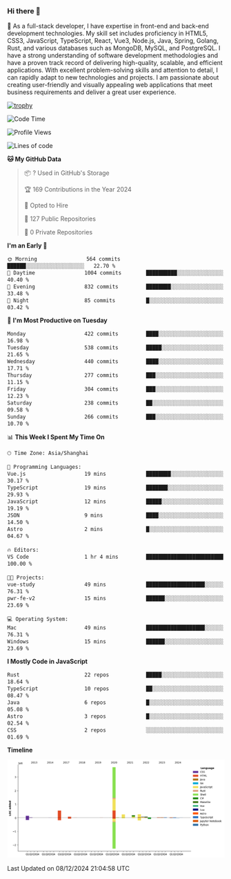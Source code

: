 ### Hi there 👋

🌱 As a full-stack developer, I have expertise in front-end and back-end development technologies. My skill set includes proficiency in HTML5, CSS3, JavaScript, TypeScript, React, Vue3, Node.js, Java, Spring, Golang, Rust, and various databases such as MongoDB, MySQL, and PostgreSQL. I have a strong understanding of software development methodologies and have a proven track record of delivering high-quality, scalable, and efficient applications. With excellent problem-solving skills and attention to detail, I can rapidly adapt to new technologies and projects. I am passionate about creating user-friendly and visually appealing web applications that meet business requirements and deliver a great user experience.

[![trophy](https://github-profile-trophy.vercel.app/?username=elton&rank=SECRET,SSS,SS,S,AAA,AA,A&theme=onedark&no-frame=true&margin-w=10)](https://github.com/ryo-ma/github-profile-trophy)

<!--START_SECTION:waka-->
![Code Time](http://img.shields.io/badge/Code%20Time-1%2C424%20hrs%2052%20mins-blue)

![Profile Views](http://img.shields.io/badge/Profile%20Views-1-blue)

![Lines of code](https://img.shields.io/badge/From%20Hello%20World%20I%27ve%20Written-5.6%20million%20lines%20of%20code-blue)

**🐱 My GitHub Data** 

> 📦 ? Used in GitHub's Storage 
 > 
> 🏆 169 Contributions in the Year 2024
 > 
> 💼 Opted to Hire
 > 
> 📜 127 Public Repositories 
 > 
> 🔑 0 Private Repositories 
 > 
**I'm an Early 🐤** 

```text
🌞 Morning                564 commits         ██████░░░░░░░░░░░░░░░░░░░   22.70 % 
🌆 Daytime                1004 commits        ██████████░░░░░░░░░░░░░░░   40.40 % 
🌃 Evening                832 commits         ████████░░░░░░░░░░░░░░░░░   33.48 % 
🌙 Night                  85 commits          █░░░░░░░░░░░░░░░░░░░░░░░░   03.42 % 
```
📅 **I'm Most Productive on Tuesday** 

```text
Monday                   422 commits         ████░░░░░░░░░░░░░░░░░░░░░   16.98 % 
Tuesday                  538 commits         █████░░░░░░░░░░░░░░░░░░░░   21.65 % 
Wednesday                440 commits         ████░░░░░░░░░░░░░░░░░░░░░   17.71 % 
Thursday                 277 commits         ███░░░░░░░░░░░░░░░░░░░░░░   11.15 % 
Friday                   304 commits         ███░░░░░░░░░░░░░░░░░░░░░░   12.23 % 
Saturday                 238 commits         ██░░░░░░░░░░░░░░░░░░░░░░░   09.58 % 
Sunday                   266 commits         ███░░░░░░░░░░░░░░░░░░░░░░   10.70 % 
```


📊 **This Week I Spent My Time On** 

```text
🕑︎ Time Zone: Asia/Shanghai

💬 Programming Languages: 
Vue.js                   19 mins             ████████░░░░░░░░░░░░░░░░░   30.17 % 
TypeScript               19 mins             ███████░░░░░░░░░░░░░░░░░░   29.93 % 
JavaScript               12 mins             █████░░░░░░░░░░░░░░░░░░░░   19.19 % 
JSON                     9 mins              ████░░░░░░░░░░░░░░░░░░░░░   14.50 % 
Astro                    2 mins              █░░░░░░░░░░░░░░░░░░░░░░░░   04.67 % 

🔥 Editors: 
VS Code                  1 hr 4 mins         █████████████████████████   100.00 % 

🐱‍💻 Projects: 
vue-study                49 mins             ███████████████████░░░░░░   76.31 % 
pwr-fe-v2                15 mins             ██████░░░░░░░░░░░░░░░░░░░   23.69 % 

💻 Operating System: 
Mac                      49 mins             ███████████████████░░░░░░   76.31 % 
Windows                  15 mins             ██████░░░░░░░░░░░░░░░░░░░   23.69 % 
```

**I Mostly Code in JavaScript** 

```text
Rust                     22 repos            █████░░░░░░░░░░░░░░░░░░░░   18.64 % 
TypeScript               10 repos            ██░░░░░░░░░░░░░░░░░░░░░░░   08.47 % 
Java                     6 repos             █░░░░░░░░░░░░░░░░░░░░░░░░   05.08 % 
Astro                    3 repos             █░░░░░░░░░░░░░░░░░░░░░░░░   02.54 % 
CSS                      2 repos             ░░░░░░░░░░░░░░░░░░░░░░░░░   01.69 % 
```



**Timeline**

![Lines of Code chart](https://raw.githubusercontent.com/elton/elton/main/assets/bar_graph.png)


 Last Updated on 08/12/2024 21:04:58 UTC
<!--END_SECTION:waka-->

<!--
**elton/elton** is a ✨ _special_ ✨ repository because its `README.md` (this file) appears on your GitHub profile.

Here are some ideas to get you started:

- 🔭 I’m currently working on ...
- 🌱 I’m currently learning ...
- 👯 I’m looking to collaborate on ...
- 🤔 I’m looking for help with ...
- 💬 Ask me about ...
- 📫 How to reach me: ...
- 😄 Pronouns: ...
- ⚡ Fun fact: ...
-->

